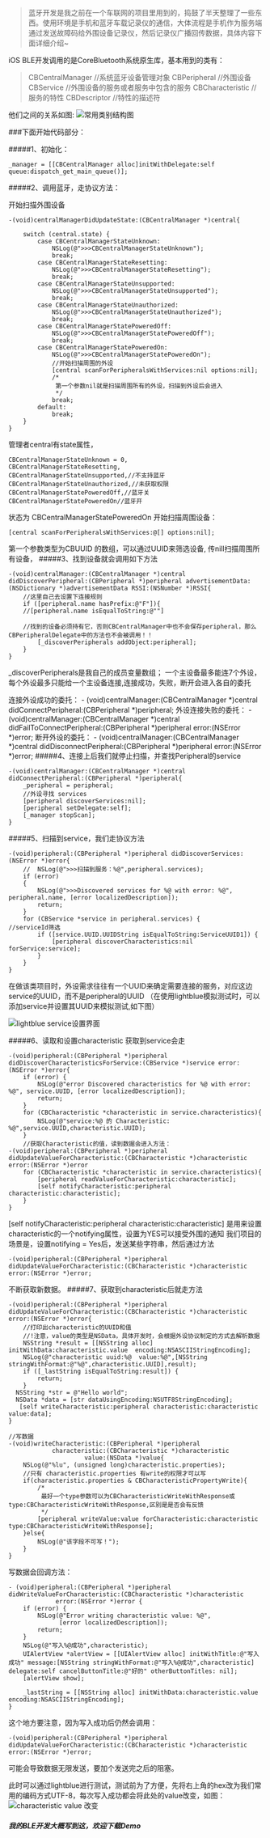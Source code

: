 >蓝牙开发是我之前在一个车联网的项目里用到的，捣鼓了半天整理了一些东西。使用环境是手机和蓝牙车载记录仪的通信，大体流程是手机作为服务端通过发送故障码给外围设备记录仪，然后记录仪广播回传数据，具体内容下面详细介绍~

iOS BLE开发调用的是CoreBluetooth系统原生库，基本用到的类有：
>CBCentralManager //系统蓝牙设备管理对象
>CBPeripheral //外围设备
>CBService //外围设备的服务或者服务中包含的服务
>CBCharacteristic //服务的特性
>CBDescriptor //特性的描述符

他们之间的关系如图:
 ![常用类别结构图](https://raw.githubusercontent.com/Jupengpeng/ImagesResourse/master/CoreBluetoothStructure.png)


###下面开始代码部分：


#####1、初始化：

```
_manager = [[CBCentralManager alloc]initWithDelegate:self queue:dispatch_get_main_queue()];
```

#####2、调用蓝牙，走协议方法：

开始扫描外围设备
```
-(void)centralManagerDidUpdateState:(CBCentralManager *)central{

    switch (central.state) {
        case CBCentralManagerStateUnknown:
            NSLog(@">>>CBCentralManagerStateUnknown");
            break;
        case CBCentralManagerStateResetting:
            NSLog(@">>>CBCentralManagerStateResetting");
            break;
        case CBCentralManagerStateUnsupported:
            NSLog(@">>>CBCentralManagerStateUnsupported");
            break;
        case CBCentralManagerStateUnauthorized:
            NSLog(@">>>CBCentralManagerStateUnauthorized");
            break;
        case CBCentralManagerStatePoweredOff:
            NSLog(@">>>CBCentralManagerStatePoweredOff");
            break;
        case CBCentralManagerStatePoweredOn:
            NSLog(@">>>CBCentralManagerStatePoweredOn");
            //开始扫描周围的外设
            [central scanForPeripheralsWithServices:nil options:nil];
            /*
             第一个参数nil就是扫描周围所有的外设，扫描到外设后会进入
             */
            break;
        default:
            break;
    }
}
```
管理者central有state属性，
```
CBCentralManagerStateUnknown = 0,
CBCentralManagerStateResetting,
CBCentralManagerStateUnsupported,//不支持蓝牙
CBCentralManagerStateUnauthorized,//未获取权限
CBCentralManagerStatePoweredOff,//蓝牙关
CBCentralManagerStatePoweredOn//蓝牙开
```
状态为 CBCentralManagerStatePoweredOn 开始扫描周围设备：
```
[central scanForPeripheralsWithServices:@[] options:nil];
```
第一个参数类型为CBUUID 的数组，可以通过UUID来筛选设备,
传nill扫描周围所有设备，
#####3、找到设备就会调用如下方法
```
-(void)centralManager:(CBCentralManager *)central didDiscoverPeripheral:(CBPeripheral *)peripheral advertisementData:(NSDictionary *)advertisementData RSSI:(NSNumber *)RSSI{
    //这里自己去设置下连接规则
    if ([peripheral.name hasPrefix:@"F"]){
    //[peripheral.name isEqualToString:@""]
      
    //找到的设备必须持有它，否则CBCentralManager中也不会保存peripheral，那么CBPeripheralDelegate中的方法也不会被调用！！
        [_discoverPeripherals addObject:peripheral];
    }
}
```
_discoverPeripherals是我自己的成员变量数组；
一个主设备最多能连7个外设，每个外设最多只能给一个主设备连接,连接成功，失败，断开会进入各自的委托

连接外设成功的委托：
         - (void)centralManager:(CBCentralManager *)central didConnectPeripheral:(CBPeripheral *)peripheral;
外设连接失败的委托：
         - (void)centralManager:(CBCentralManager *)central didFailToConnectPeripheral:(CBPeripheral *)peripheral error:(NSError *)error;
断开外设的委托：
         - (void)centralManager:(CBCentralManager *)central didDisconnectPeripheral:(CBPeripheral *)peripheral error:(NSError *)error;
#####4、连接上后我们就停止扫描，并查找Peripheral的service
```
-(void)centralManager:(CBCentralManager *)central didConnectPeripheral:(CBPeripheral *)peripheral{
    _peripheral = peripheral;
    //外设寻找 services
    [peripheral discoverServices:nil];
    [peripheral setDelegate:self];
    [_manager stopScan];
}
```
#####5、扫描到service，我们走协议方法
```
-(void)peripheral:(CBPeripheral *)peripheral didDiscoverServices:(NSError *)error{
    //  NSLog(@">>>扫描到服务：%@",peripheral.services);
    if (error)
    {
        NSLog(@">>>Discovered services for %@ with error: %@", peripheral.name, [error localizedDescription]);
        return;
    }
    for (CBService *service in peripheral.services) {
//serviceId筛选
        if ([service.UUID.UUIDString isEqualToString:ServiceUUID1]) {
            [peripheral discoverCharacteristics:nil forService:service];
        }
    }
}
```
在做该类项目时，外设需求往往有一个UUID来确定需要连接的服务，对应这边service的UUID，而不是peripheral的UUID
（在使用lightblue模拟测试时，可以添加service并设置其UUID来模拟测试,如下图）

 ![lightblue service设置界面](https://github.com/Jupengpeng/ImagesResourse/blob/master/FullSizeRender.jpg?raw=true)

#####6、读取和设置characteristic
获取到service会走
```
-(void)peripheral:(CBPeripheral *)peripheral didDiscoverCharacteristicsForService:(CBService *)service error:(NSError *)error{
    if (error) {
        NSLog(@"error Discovered characteristics for %@ with error: %@", service.UUID, [error localizedDescription]);
        return;
    }
    for (CBCharacteristic *characteristic in service.characteristics){
        NSLog(@"service:%@ 的 Characteristic: %@",service.UUID,characteristic.UUID);
    }
    //获取Characteristic的值，读到数据会进入方法：
-(void)peripheral:(CBPeripheral *)peripheral didUpdateValueForCharacteristic:(CBCharacteristic *)characteristic error:(NSError *)error
    for (CBCharacteristic *characteristic in service.characteristics){
        [peripheral readValueForCharacteristic:characteristic];
        [self notifyCharacteristic:peripheral characteristic:characteristic];
    }
}
```
[self notifyCharacteristic:peripheral characteristic:characteristic] 是用来设置characteristic的一个notifying属性，设置为YES可以接受外围的通知
我们项目的场景是，设置notifying = Yes后，发送某些字符串，然后通过方法
```
-(void)peripheral:(CBPeripheral *)peripheral didUpdateValueForCharacteristic:(CBCharacteristic *)characteristic error:(NSError *)error;
```
不断获取新数据。
#####7、获取到characteristic后就走方法
```
-(void)peripheral:(CBPeripheral *)peripheral didUpdateValueForCharacteristic:(CBCharacteristic *)characteristic error:(NSError *)error{
    //打印出characteristic的UUID和值
    //!注意，value的类型是NSData，具体开发时，会根据外设协议制定的方式去解析数据
    NSString *result = [[NSString alloc] initWithData:characteristic.value  encoding:NSASCIIStringEncoding];
    NSLog(@"characteristic uuid:%@  value:%@",[NSString stringWithFormat:@"%@",characteristic.UUID],result);
    if ([_lastString isEqualToString:result]) {
        return;
    }
  NSString *str = @"Hello world";
  NSData *data = [str dataUsingEncoding:NSUTF8StringEncoding];
   [self writeCharacteristic:peripheral characteristic:characteristic value:data];
}

//写数据
-(void)writeCharacteristic:(CBPeripheral *)peripheral
            characteristic:(CBCharacteristic *)characteristic
                     value:(NSData *)value{
    NSLog(@"%lu", (unsigned long)characteristic.properties);
    //只有 characteristic.properties 有write的权限才可以写
    if(characteristic.properties & CBCharacteristicPropertyWrite){
        /*
         最好一个type参数可以为CBCharacteristicWriteWithResponse或type:CBCharacteristicWriteWithResponse,区别是是否会有反馈
         */
        [peripheral writeValue:value forCharacteristic:characteristic type:CBCharacteristicWriteWithResponse];
    }else{
        NSLog(@"该字段不可写！");
    }
}
```
写数据会回调方法：
```
- (void)peripheral:(CBPeripheral *)peripheral
didWriteValueForCharacteristic:(CBCharacteristic *)characteristic
             error:(NSError *)error {
    if (error) {
        NSLog(@"Error writing characteristic value: %@",
              [error localizedDescription]);
        return;
    }
    NSLog(@"写入%@成功",characteristic);
    UIAlertView *alertView = [[UIAlertView alloc] initWithTitle:@"写入成功" message:[NSString stringWithFormat:@"写入%@成功",characteristic] delegate:self cancelButtonTitle:@"好的" otherButtonTitles: nil];
    [alertView show];

    _lastString = [[NSString alloc] initWithData:characteristic.value  encoding:NSASCIIStringEncoding];
}
```
这个地方要注意，因为写入成功后仍然会调用：
```
-(void)peripheral:(CBPeripheral *)peripheral didUpdateValueForCharacteristic:(CBCharacteristic *)characteristic error:(NSError *)error;
```
可能会导致数据无限发送，要加个发送完之后的阻塞。

此时可以通过lightblue进行测试，测试前为了方便，先将右上角的hex改为我们常用的编码方式UTF-8，每次写入成功都会将此处的value改变，如图：
 ![characteristic value 改变](https://github.com/Jupengpeng/ImagesResourse/blob/master/IMG_0446.PNG?raw=true)

##### 我的BLE开发大概写到这，欢迎下载Demo 
